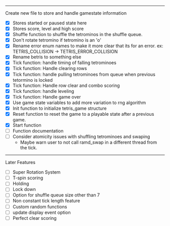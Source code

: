 _______________________________________________________
Create new file to store and handle gamestate information
 - [x] Stores started or paused state here
 - [x] Stores score, level and high score
 - [x] Shuffle function to shuffle the tetrominos in the shuffle queue. 
 - [x] Don't rotate tetromino if tetromino is an 'o'
 - [x] Rename error enum names to make it more clear that its for an error. ex: TETRIS_COLLISION -> TETRIS_ERROR_COLLISION
 - [x] Rename betris to something else
 - [x] Tick function: handle timing of falling tetrominoes
 - [x] Tick function: Handle clearing rows
 - [x] Tick function: handle pulling tetrominoes from queue when previous tetormino is locked
 - [x] Tick function: Handle row clear and combo scoring 
 - [x] Tick function: handle leveling
 - [x] Tick function: Handle game over
 - [x] Use game state variables to add more variation to rng algorithm
 - [x] Init function to initialize tetris_game structure
 - [x] Reset function to reset the game to a playable state after a previous game. 
 - [x] Start function
 - [ ] Function documentation 
 - [ ] Consider atomicity issues with shuffling tetrominoes and swaping 
   - Maybe warn user to not call ramd_swap in a different thread from the tick. 

___________________________________________________
Later Features
 - [ ] Super Rotation System 
 - [ ] T-spin scoring
 - [ ] Holding
 - [ ] Lock down
 - [ ] Option for shuffle queue size other than 7
 - [ ] Non constant tick length feature
 - [ ] Custom random functions
 - [ ] update display event option 
 - [ ] Perfect clear scoring
